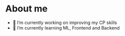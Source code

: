 # About me



- 🔭 I’m currently working on improving my CP skills
- 🌱 I’m currently learning ML, Frontend and Backend
